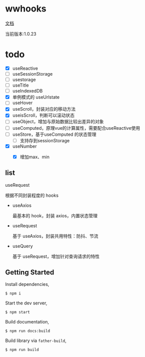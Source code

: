# wwhooks

[文档](https://lxw15337674.github.io/ww-hooks/)

当前版本:1.0.23

# todo

- [x] useReactive
- [ ] useSessionStorage
- [ ] usestorage
- [ ] useTitle
- [ ] useIndexedDB
- [x] 单例模式的 useUrlstate
- [ ] useHover
- [x] useScroll，封装对应的移动方法
- [x] useisScroll，判断可以滚动状态
- [ ] useObject，增加与原始数据比较出差异的对象
- [ ] useComputed，原理vue的计算属性，需要配合useReactive使用
- [ ] useStore，基于useComputed 的状态管理
  - [ ] 支持存到sessionStorage
- [x] useNumber
  - [x] 增加max、min



## list

useRequest

根据不同封装程度的 hooks

- useAxios
  
  最基本的 hook，封装 axios，内置状态管理
- useRequest
  
  基于 useAxios，封装共用特性：防抖、节流
- useQuery
  
  基于 useRequest，增加针对查询请求的特性

## Getting Started

Install dependencies,

```bash
$ npm i
```

Start the dev server,

```bash
$ npm start
```

Build documentation,

```bash
$ npm run docs:build
```

Build library via `father-build`,

```bash
$ npm run build
```
